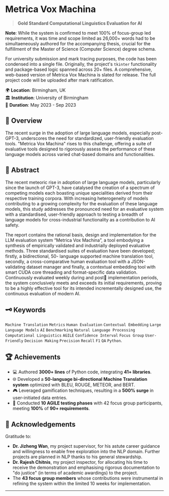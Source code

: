 # Metrica Vox Machina
> **Gold Standard Computational Linguistics Evaluation for AI**

**Note**: While the system is confirmed to meet 100% of focus-group led requirements, it was time and scope limited as 26,000+ words had to be simultaeneously authored for the accompanying thesis, crucial for the fulfillment of the Master of Science (Computer Science) degree schema.

For university submission and mark tracing purposes, the code has been condensed into a single file. Originally, the project's `tkinter` functionality and package-based logic spanned across 20+ files. A comprehensive, web-based version of Metrica Vox Machina is slated for release. The full project code will be uploaded after mark ratification.

🌍 **Location**: Birmingham, UK  
🏛 **Institution**: University of Birmingham  
📅 **Duration**: May 2023 - Sep 2023

## 📌 Overview
The recent surge in the adoption of large language models, especially post-GPT-3, underscores the need for standardized, user-friendly evaluation tools. "Metrica Vox Machina" rises to this challenge, offering a suite of evaluative tools designed to rigorously assess the performance of these language models across varied chat-based domains and functionalities.

## 📃 Abstract
The recent meteoric rise in adoption of large language models, particularly since the launch of GPT-3, 
have catalysed the creation of a spectrum of competing models each boasting unique specialities 
derived from their respective training corpora. With increasing heterogeneity of models contributing 
to a growing complexity for the evaluation of these language models, this study addresses the 
pronounced need for an evaluative system with a standardised, user-friendly approach to testing a 
breadth of language models for cross-industrial functionality as a contribution to AI safety. 

The report contains the rational basis, design and implementation for the LLM evaluation system “Metrica Vox 
Machina”, a tool embodying a synthesis of empirically validated and industrially deployed evaluative 
methods. Three standardised suites of evaluation have been developed; firstly, a bidirectional, 50-
language supported machine translation tool, secondly, a cross-comparative human evaluation tool 
with a JSON-validating dataset manager and finally, a contextual embedding tool with smart CUDA 
core threading and format-specific data validation. Continuously evaluated weekly during and post implementation periods, 
the system conclusively meets and exceeds its initial requirements, proving to be a highly effective 
tool for its intended incrementally designed use, the continuous evaluation of modern AI. 

## 🗝 Keywords
`Machine Translation` `Metrics` `Human Evaluation` `Contextual Embedding` `Large Language Models` `AI` `Benchmarking` `Natural Language Processing` `Computational Linguistics` `AGILE` `Confidence Interval` `Focus Group` `User-Friendly` `Decision Making` `Precision` `Recall` `F1` `QA` `Python`.

## 🏆 Achievements
- 💻 Authored **3000+ lines** of Python code, integrating **41+ libraries**.
- 🌐 Developed a **50-language bi-directional Machine Translation system** optimized with BLEU, ROUGE, METEOR, and BERT.
- 🎮 Leveraged gamification techniques, resulting in a **500% surge** in user-initiated data entries.
- 🔄 Conducted **10 AGILE testing phases** with 42 focus group participants, meeting **100%** of **90+ requirements**.

## 🙏 Acknowledgements
Gratitude to:
- **Dr. Jizheng Wan**, my project supervisor, for his astute career guidance and willingness to enable free exploration into the NLP domain. Further projects are planned in NLP thanks to his general stewardship.
- **Dr. Rajesh Chitnis**, my project inspector, for allocating his time to receive the demonstration and emphasising rigorous documentation to "do justice" (in terms of academic awardings) to the project.
- The **43 focus group members** whose contributions were instrumental in refining the system within the limited 10 weeks for implementation.

---
